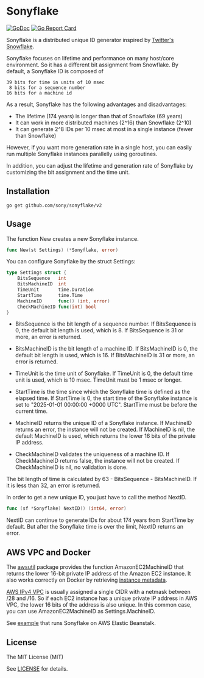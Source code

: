 # Sonyflake

[![GoDoc](https://godoc.org/github.com/sony/sonyflake/v2?status.svg)](https://pkg.go.dev/github.com/sony/sonyflake/v2)
[![Go Report Card](https://goreportcard.com/badge/github.com/sony/sonyflake/v2)](https://goreportcard.com/report/github.com/sony/sonyflake/v2)

Sonyflake is a distributed unique ID generator inspired by [Twitter's Snowflake](https://blog.twitter.com/2010/announcing-snowflake).  

Sonyflake focuses on lifetime and performance on many host/core environment.
So it has a different bit assignment from Snowflake.
By default, a Sonyflake ID is composed of

    39 bits for time in units of 10 msec
     8 bits for a sequence number
    16 bits for a machine id

As a result, Sonyflake has the following advantages and disadvantages:

- The lifetime (174 years) is longer than that of Snowflake (69 years)
- It can work in more distributed machines (2^16) than Snowflake (2^10)
- It can generate 2^8 IDs per 10 msec at most in a single instance (fewer than Snowflake)

However, if you want more generation rate in a single host,
you can easily run multiple Sonyflake instances parallelly using goroutines.

In addition, you can adjust the lifetime and generation rate of Sonyflake
by customizing the bit assignment and the time unit.

## Installation

```
go get github.com/sony/sonyflake/v2
```

## Usage

The function New creates a new Sonyflake instance.

```go
func New(st Settings) (*Sonyflake, error)
```

You can configure Sonyflake by the struct Settings:

```go
type Settings struct {
	BitsSequence   int
	BitsMachineID  int
	TimeUnit       time.Duration
	StartTime      time.Time
	MachineID      func() (int, error)
	CheckMachineID func(int) bool
}
```

- BitsSequence is the bit length of a sequence number.
  If BitsSequence is 0, the default bit length is used, which is 8.
  If BitsSequence is 31 or more, an error is returned.

- BitsMachineID is the bit length of a machine ID.
  If BitsMachineID is 0, the default bit length is used, which is 16.
  If BitsMachineID is 31 or more, an error is returned.

- TimeUnit is the time unit of Sonyflake.
  If TimeUnit is 0, the default time unit is used, which is 10 msec.
  TimeUnit must be 1 msec or longer.

- StartTime is the time since which the Sonyflake time is defined as the elapsed time.
  If StartTime is 0, the start time of the Sonyflake instance is set to "2025-01-01 00:00:00 +0000 UTC".
  StartTime must be before the current time.

- MachineID returns the unique ID of a Sonyflake instance.
  If MachineID returns an error, the instance will not be created.
  If MachineID is nil, the default MachineID is used, which returns the lower 16 bits of the private IP address.

- CheckMachineID validates the uniqueness of a machine ID.
  If CheckMachineID returns false, the instance will not be created.
  If CheckMachineID is nil, no validation is done.

The bit length of time is calculated by 63 - BitsSequence - BitsMachineID.
If it is less than 32, an error is returned.

In order to get a new unique ID, you just have to call the method NextID.

```go
func (sf *Sonyflake) NextID() (int64, error)
```

NextID can continue to generate IDs for about 174 years from StartTime by default.
But after the Sonyflake time is over the limit, NextID returns an error.

## AWS VPC and Docker

The [awsutil](https://github.com/sony/sonyflake/blob/master/v2/awsutil) package provides
the function AmazonEC2MachineID that returns the lower 16-bit private IP address of the Amazon EC2 instance.
It also works correctly on Docker
by retrieving [instance metadata](http://docs.aws.amazon.com/en_us/AWSEC2/latest/UserGuide/ec2-instance-metadata.html).

[AWS IPv4 VPC](https://docs.aws.amazon.com/vpc/latest/userguide/vpc-cidr-blocks.html)
is usually assigned a single CIDR with a netmask between /28 and /16.
So if each EC2 instance has a unique private IP address in AWS VPC,
the lower 16 bits of the address is also unique.
In this common case, you can use AmazonEC2MachineID as Settings.MachineID.

See [example](https://github.com/sony/sonyflake/blob/master/v2/example) that runs Sonyflake on AWS Elastic Beanstalk.

## License

The MIT License (MIT)

See [LICENSE](https://github.com/sony/sonyflake/blob/master/LICENSE) for details.

